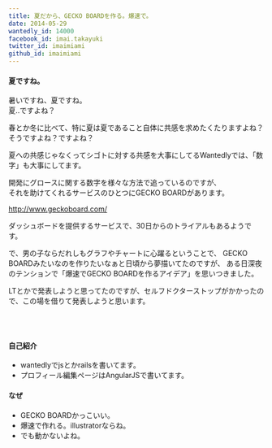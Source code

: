 ```yaml
---
title: 夏だから、GECKO BOARDを作る。爆速で。
date: 2014-05-29
wantedly_id: 14000
facebook_id: imai.takayuki
twitter_id: imaimiami
github_id: imaimiami
---
```


#### 夏ですね。

暑いですね、夏ですね。  
夏..ですよね？

春とか冬に比べて、特に夏は夏であること自体に共感を求めたくたりますよね？  
そうですよね？ですよね？

夏への共感じゃなくってシゴトに対する共感を大事にしてるWantedlyでは、「数字」も大事にしてます。  

開発にグロースに関する数字を様々な方法で追っているのですが、  
それを助けてくれるサービスのひとつにGECKO BOARDがあります。

http://www.geckoboard.com/

ダッシュボードを提供するサービスで、30日からのトライアルもあるようです。

で、男の子ならだれしもグラフやチャートに心躍るということで、
GECKO BOARDみたいなのを作りたいなぁと日頃から夢描いてたのですが、
ある日深夜のテンションで「爆速でGECKO BOARDを作るアイデア」を思いつきました。

LTとかで発表しようと思ってたのですが、セルフドクターストップがかかったので、この場を借りて発表しようと思います。

<br>

<script async class="speakerdeck-embed" data-id="f344a5a0c94d013171901a4ec88f18b1" data-ratio="1.33333333333333" src="//speakerdeck.com/assets/embed.js"></script>

<br>

#### 自己紹介

- wantedlyでjsとかrailsを書いてます。
- プロフィール編集ページはAngularJSで書いてます。

#### なぜ

- GECKO BOARDかっこいい。
- 爆速で作れる。illustratorならね。
- でも動かないよね。
